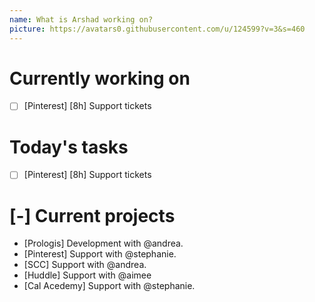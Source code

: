 ```yaml
---
name: What is Arshad working on?
picture: https://avatars0.githubusercontent.com/u/124599?v=3&s=460
---
```


# Currently working on

* [ ] [Pinterest] [8h] Support tickets

# Today's tasks

* [ ] [Pinterest] [8h] Support tickets

# [-] Current projects

* [Prologis] Development with @andrea.
* [Pinterest] Support with @stephanie.
* [SCC] Support with @andrea.
* [Huddle] Support with @aimee
* [Cal Acedemy] Support with @stephanie.
